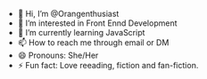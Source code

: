- 👋 Hi, I’m @Orangenthusiast
- 👀 I’m interested in Front Ennd Development
- 🌱 I’m currently learning JavaScript
- 📫 How to reach me through email or DM
- 😄 Pronouns: She/Her
- ⚡ Fun fact: Love reeading, fiction and fan-fiction.

<!---
Orangenthusiast/Orangenthusiast is a ✨ special ✨ repository because its `README.md` (this file) appears on your GitHub profile.
You can click the Preview link to take a look at your changes.
--->
